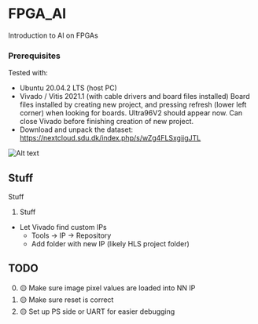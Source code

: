 # FPGA_AI
Introduction to AI on FPGAs

### Prerequisites
Tested with:
- Ubuntu 20.04.2 LTS (host PC)
- Vivado / Vitis 2021.1 (with cable drivers and board files installed)
Board files installed by creating new project, and pressing refresh (lower left corner) when looking for boards. Ultra96V2 should appear now. Can close Vivado before finishing creation of new project. 
- Download and unpack the dataset: https://nextcloud.sdu.dk/index.php/s/wZg4FLSxgiigJTL


![Alt text](https://github.com/nhma20/FPGA_AI/blob/main/pictures/interface.png?raw=true)


## Stuff
Stuff
1. Stuff


- Let Vivado find custom IPs
   - Tools -> IP -> Repository
   - Add folder with new IP (likely HLS project folder)


## TODO
0. :yellow_circle: Make sure image pixel values are loaded into NN IP
1. :yellow_circle: Make sure reset is correct
2. :yellow_circle: Set up PS side or UART for easier debugging
